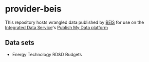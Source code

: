 # provider-beis

This repository hosts wrangled data published by [BEIS](https://www.gov.uk/government/organisations/department-for-business-energy-and-industrial-strategy) for use on the [Integrated Data Service](https://integrateddataservice.gov.uk)'s [Publish My Data platform](https://beta.gss-data.org.uk)

## Data sets
* Energy Technology RD&D Budgets
